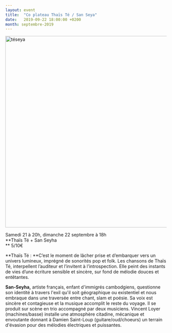 ```yaml
---
layout: event
title:  "Co plateau Thaïs Té / San Seya"
date:   2019-09-22 18:00:00 +0200
month: septembre-2019
---
```

<img class="alignnone size-full wp-image-6716" src="http://localhost/wpagendarts/wp-content/uploads/2019/06/tc3a9seya.jpg" alt="téseya" width="1283" height="600" srcset="http://localhost/wpagendarts/wp-content/uploads/2019/06/tc3a9seya.jpg 1283w, http://localhost/wpagendarts/wp-content/uploads/2019/06/tc3a9seya-300x140.jpg 300w, http://localhost/wpagendarts/wp-content/uploads/2019/06/tc3a9seya-1024x479.jpg 1024w, http://localhost/wpagendarts/wp-content/uploads/2019/06/tc3a9seya-768x359.jpg 768w, http://localhost/wpagendarts/wp-content/uploads/2019/06/tc3a9seya-1200x561.jpg 1200w" sizes="(max-width: 1283px) 100vw, 1283px" />

<span style="font-weight:400;">Samedi 21 à 20h, dimanche 22 septembre à 18h<br /> </span>**Thaïs Té + San Seyha  
** <span style="font-weight:400;">5/10€</span>

**Thaïs Té : **<span style="font-weight:400;">C’est le moment de lâcher prise et d’embarquer vers un univers lumineux, imprégné de sonorités pop et folk. </span><span style="font-weight:400;">Les chansons de Thaïs Té, interpellent l’auditeur et l’invitent à l’introspection. Elle peint des instants de vies d’une écriture sensible et sincère, sur fond de mélodie douces et entêtantes.</span>



**San-Seyha,** <span style="font-weight:400;">artiste français, enfant d'immigrés cambodgiens, questionne son identité à travers l'exil qu'il soit géographique ou existentiel et nous embraque dans une traversée entre chant, slam et poésie. Sa voix est sincère et contagieuse et la musique accomplit le reste du voyage. Il se produit sur scène en trio accompagné par deux musiciens. Vincent Loyer (machines/basse) installe une atmosphère citadine, mécanique et envoutante donnant à Damien Saint-Loup (guitare/oud/choeurs) un terrain d'évasion pour des mélodies électriques et puissantes.</span>